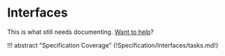 # Interfaces

This is what still needs documenting. [Want to help](../../Contributing/)?

!!! abstract "Specification Coverage"
{!Specification/Interfaces/tasks.md!}
